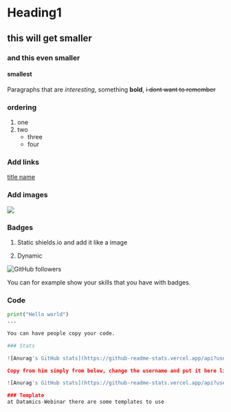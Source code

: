 # Heading1
## this will get smaller
### and this even smaller
#### smallest

Paragraphs that are *interesting*, something **bold**, ~~i dont want to remember~~

### ordering

1. one
2. two
    - three 
    - four

### Add links

[title name](google.nl)

### Add images

![](https://www.google.nl/search?q=picture&client=safari&tbm=isch&source=iu&ictx=1&vet=1&fir=Z3P5pHK_L9fCvM%252C3wkP0UfsW3vNTM%252C_%253B4inJ_TD7rtq09M%252C3wkP0UfsW3vNTM%252C_%253BHU2GwSwuwYJ3IM%252CWEXkmDFU6-NnaM%252C_%253BVT47j8INOeiUVM%252CWEXkmDFU6-NnaM%252C_%253Bk_n4xhVq3emivM%252CCIJQK7WLZHiIWM%252C_%253B8zPIRCAeBS8fRM%252Cndh3aPRmZnJ5pM%252C_&usg=AI4_-kTNPjcJvgLxlc0fEkwK1e_WylAQRg&sa=X&ved=2ahUKEwib6ab5hND1AhWalP0HHdyZBPMQ9QF6BAgCEAE#imgrc=Z3P5pHK_L9fCv)

### Badges

1. Static
shields.io
and add it like a image

2. Dynamic

![GitHub followers](https://img.shields.io/github/followers/MerelCV?style=social)

You can for example show your skills that you have with badges. 

### Code

```python
print("Hello world")
...

You can have people copy your code. 

### Stats

![Anurag's GitHub stats](https://github-readme-stats.vercel.app/api?username=MerelCV)

Copy from him simply from below, change the username and put it here like a picture. 

![Anurag's GitHub stats](https://github-readme-stats.vercel.app/api?username=anuraghazra&show_icons=true&theme=radical)

### Template
at Datamics-Webinar there are some templates to use


